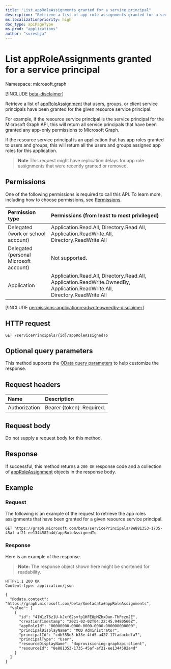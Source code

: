 ```yaml
---
title: "List appRoleAssignments granted for a service principal"
description: "Retrieve a list of app role assignments granted for a service principal."
ms.localizationpriority: high
doc_type: apiPageType
ms.prod: "applications"
author: "sureshja"
---
```


# List appRoleAssignments granted for a service principal

Namespace: microsoft.graph

[!INCLUDE [beta-disclaimer](../../includes/beta-disclaimer.md)]

Retrieve a list of [appRoleAssignment](../resources/approleassignment.md) that users, groups, or client service principals have been granted for the given resource service principal.

For example, if the resource service principal is the service principal for the Microsoft Graph API, this will return all service principals that have been granted any app-only permissions to Microsoft Graph.

If the resource service principal is an application that has app roles granted to users and groups, this will return all the users and groups assigned app roles for this application.

>**Note** This request might have replication delays for app role assignments that were recently granted or removed.

## Permissions

One of the following permissions is required to call this API. To learn more, including how to choose permissions, see [Permissions](/graph/permissions-reference).

|Permission type      | Permissions (from least to most privileged)              |
|:--------------------|:---------------------------------------------------------|
|Delegated (work or school account) | Application.Read.All, Directory.Read.All, Application.ReadWrite.All, Directory.ReadWrite.All  |
|Delegated (personal Microsoft account) | Not supported.    |
|Application | Application.Read.All, Directory.Read.All, Application.ReadWrite.OwnedBy, Application.ReadWrite.All, Directory.ReadWrite.All |

[!INCLUDE [permissions-applicationreadwriteownedby-disclaimer](../../includes/permissions-applicationreadwriteownedby-disclaimer.md)]

## HTTP request

<!-- { "blockType": "ignored" } -->
```http
GET /servicePrincipals/{id}/appRoleAssignedTo
```

## Optional query parameters

This method supports the [OData query parameters](/graph/query-parameters) to help customize the response.

## Request headers

| Name           | Description                |
|:---------------|:---------------------------|
| Authorization  | Bearer {token}. Required.  |

## Request body

Do not supply a request body for this method.

## Response

If successful, this method returns a `200 OK` response code and a collection of [appRoleAssignment](../resources/approleassignment.md) objects in the response body.

## Example

### Request

The following is an example of the request to retrieve the app roles assignments that have been granted for a given resource service principal.


<!-- {
  "blockType": "request",
  "name": "serviceprincipal_get_approleassignedto"
}-->

```msgraph-interactive
GET https://graph.microsoft.com/beta/servicePrincipals/8e881353-1735-45af-af21-ee1344582a4d/appRoleAssignedTo
```
### Response


Here is an example of the response.

> **Note:** The response object shown here might be shortened for readability.

<!-- {
  "blockType": "response",
  "truncated": true,
  "@odata.type": "microsoft.graph.appRoleAssignment",
  "isCollection": true
} -->

```http
HTTP/1.1 200 OK
Content-type: application/json

{
  "@odata.context": "https://graph.microsoft.com/beta/$metadata#appRoleAssignments",
  "value": [
    {
      "id": "41W1zT6z1U-kJxf62svfp1HFE8pMZhxDun-ThPczmJE",
      "creationTimestamp": "2021-02-02T04:22:45.9480566Z",
      "appRoleId": "00000000-0000-0000-0000-000000000000",
      "principalDisplayName": "MOD Administrator",
      "principalId": "cdb555e3-b33e-4fd5-a427-17fadacbdfa7",
      "principalType": "User",
      "resourceDisplayName": "dxprovisioning-graphapi-client",
      "resourceId": "8e881353-1735-45af-af21-ee1344582a4d"
    }
  ]
}
```

<!-- uuid: 8fcb5dbc-d5aa-4681-8e31-b001d5168d79
2015-10-25 14:57:30 UTC -->
<!--
{
  "type": "#page.annotation",
  "description": "List appRoleAssignments",
  "keywords": "",
  "section": "documentation",
  "tocPath": "",
  "suppressions": [
  ]
}
-->



